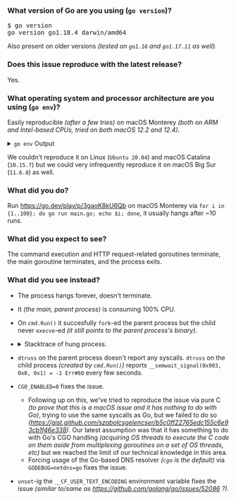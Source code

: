 ### What version of Go are you using (`go version`)?

<pre>
$ go version
go version go1.18.4 darwin/amd64
</pre>

Also present on older versions *(tested on `go1.16` and `go1.17.11` as well)*.

### Does this issue reproduce with the latest release?

Yes.

### What operating system and processor architecture are you using (`go env`)?

Easily reproducible *(after a few tries)* on macOS Monterey *(both on ARM and Intel-based CPUs, tried on both macOS 12.2 and 12.4)*.

<details><summary><code>go env</code> Output</summary><br><pre>
$ go env
GO111MODULE="auto"
GOARCH="amd64"
GOBIN=""
GOCACHE="/Users/vagrant/Library/Caches/go-build"
GOENV="/Users/vagrant/Library/Application Support/go/env"
GOEXE=""
GOEXPERIMENT=""
GOFLAGS=""
GOHOSTARCH="amd64"
GOHOSTOS="darwin"
GOINSECURE=""
GOMODCACHE="/go/pkg/mod"
GONOPROXY=""
GONOSUMDB=""
GOOS="darwin"
GOPATH="/go"
GOPRIVATE=""
GOPROXY="https://proxy.golang.org,direct"
GOROOT="/usr/local/go"
GOSUMDB="sum.golang.org"
GOTMPDIR=""
GOTOOLDIR="/usr/local/go/pkg/tool/darwin_amd64"
GOVCS=""
GOVERSION="go1.18.4"
GCCGO="gccgo"
GOAMD64="v1"
AR="ar"
CC="clang"
CXX="clang++"
CGO_ENABLED="1"
GOMOD=""
GOWORK=""
CGO_CFLAGS="-g -O2"
CGO_CPPFLAGS=""
CGO_CXXFLAGS="-g -O2"
CGO_FFLAGS="-g -O2"
CGO_LDFLAGS="-g -O2"
PKG_CONFIG="pkg-config"
GOGCCFLAGS="-fPIC -arch x86_64 -m64 -pthread -fno-caret-diagnostics -Qunused-arguments -fmessage-length=0 -fdebug-prefix-map=/var/folders/11/nh0v1jld7zd7b9zqm1774gtm0000gn/T/go-build810501022=/tmp/go-build -gno-record-gcc-switches -fno-common"
</pre></details>

We couldn't reproduce it on Linux (`Ubuntu 20.04`) and macOS Catalina (`10.15.7`) but we could very infrequently reproduce it on macOS Big Sur (`11.6.8`) as well.

### What did you do?

Run https://go.dev/play/p/3gaoK8kU6Qb on macOS Monterey via `for i in {1..100}; do go run main.go; echo $i; done`, it usually hangs after ~10 runs.

### What did you expect to see?

The command execution and HTTP request-related goroutines terminate, the main goroutine terminates, and the process exits.

### What did you see instead?

- The process hangs forever, doesn't terminate.
- It *(the main, parent process)* is consuming 100% CPU.
- On `cmd.Run()` it succesfully `fork`-ed the parent process but the child never `execve`-ed *(it still points to the parent process's binary)*.
- <details><summary>Stacktrace of hung process.</summary><br><pre>SIGQUIT: quit
    PC=0x7ff8061223ea m=0 sigcode=0

    goroutine 0 [idle]:
    runtime.pthread_cond_wait(0x1450a00, 0x14509c0)
        /usr/local/go/src/runtime/sys_darwin.go:448 +0x34
    runtime.semasleep(0xffffffffffffffff)
        /usr/local/go/src/runtime/os_darwin.go:66 +0xad
    runtime.notesleep(0x14507c8)
        /usr/local/go/src/runtime/lock_sema.go:181 +0x85
    runtime.mPark(...)
        /usr/local/go/src/runtime/proc.go:1449
    runtime.stopm()
        /usr/local/go/src/runtime/proc.go:2228 +0x8d
    runtime.findrunnable()
        /usr/local/go/src/runtime/proc.go:2804 +0x865
    runtime.schedule()
        /usr/local/go/src/runtime/proc.go:3187 +0x239
    runtime.exitsyscall0(0xc000166820)
        /usr/local/go/src/runtime/proc.go:3938 +0x15b
    runtime.mcall()
        /usr/local/go/src/runtime/asm_amd64.s:425 +0x43

    goroutine 1 [semacquire]:
    sync.runtime_Semacquire(0xc000013490?)
        /usr/local/go/src/runtime/sema.go:56 +0x25
    sync.(*WaitGroup).Wait(0x1004631?)
        /usr/local/go/src/sync/waitgroup.go:136 +0x52
    main.main()
        /Users/vagrant/hanging-switch-workflow/main.go:46 +0x11d

    goroutine 250 [select]:
    net/http.(*persistConn).writeLoop(0xc000398000)
        /usr/local/go/src/net/http/transport.go:2392 +0xf5
    created by net/http.(*Transport).dialConn
        /usr/local/go/src/net/http/transport.go:1751 +0x1791

    goroutine 260 [select]:
    net/http.(*persistConn).writeLoop(0xc000316120)
        /usr/local/go/src/net/http/transport.go:2392 +0xf5
    created by net/http.(*Transport).dialConn
        /usr/local/go/src/net/http/transport.go:1751 +0x1791

    goroutine 251 [IO wait]:
    internal/poll.runtime_pollWait(0x1774568, 0x72)
        /usr/local/go/src/runtime/netpoll.go:302 +0x89
    internal/poll.(*pollDesc).wait(0xc0001c6f00?, 0xc0003c2000?, 0x0)
        /usr/local/go/src/internal/poll/fd_poll_runtime.go:83 +0x32
    internal/poll.(*pollDesc).waitRead(...)
        /usr/local/go/src/internal/poll/fd_poll_runtime.go:88
    internal/poll.(*FD).Read(0xc0001c6f00, {0xc0003c2000, 0x1000, 0x1000})
        /usr/local/go/src/internal/poll/fd_unix.go:167 +0x25a
    net.(*netFD).Read(0xc0001c6f00, {0xc0003c2000?, 0x1006b89?, 0x4?})
        /usr/local/go/src/net/fd_posix.go:55 +0x29
    net.(*conn).Read(0xc00018e388, {0xc0003c2000?, 0xc000010338?, 0x1?})
        /usr/local/go/src/net/net.go:183 +0x45
    net/http.(*persistConn).Read(0xc000108fc0, {0xc0003c2000?, 0xc0003ad200?, 0xc00030bd30?})
        /usr/local/go/src/net/http/transport.go:1929 +0x4e
    bufio.(*Reader).fill(0xc00039bc80)
        /usr/local/go/src/bufio/bufio.go:106 +0x103
    bufio.(*Reader).Peek(0xc00039bc80, 0x1)
        /usr/local/go/src/bufio/bufio.go:144 +0x5d
    net/http.(*persistConn).readLoop(0xc000108fc0)
        /usr/local/go/src/net/http/transport.go:2093 +0x1ac
    created by net/http.(*Transport).dialConn
        /usr/local/go/src/net/http/transport.go:1750 +0x173e

    goroutine 213 [IO wait]:
    internal/poll.runtime_pollWait(0x1774ec8, 0x72)
        /usr/local/go/src/runtime/netpoll.go:302 +0x89
    internal/poll.(*pollDesc).wait(0xc0000ca200?, 0xc000436000?, 0x0)
        /usr/local/go/src/internal/poll/fd_poll_runtime.go:83 +0x32
    internal/poll.(*pollDesc).waitRead(...)
        /usr/local/go/src/internal/poll/fd_poll_runtime.go:88
    internal/poll.(*FD).Read(0xc0000ca200, {0xc000436000, 0x1000, 0x1000})
        /usr/local/go/src/internal/poll/fd_unix.go:167 +0x25a
    net.(*netFD).Read(0xc0000ca200, {0xc000436000?, 0x1006b89?, 0x4?})
        /usr/local/go/src/net/fd_posix.go:55 +0x29
    net.(*conn).Read(0xc0000103b0, {0xc000436000?, 0xc000010278?, 0x1?})
        /usr/local/go/src/net/net.go:183 +0x45
    net/http.(*persistConn).Read(0xc0001086c0, {0xc000436000?, 0xc00017a9c0?, 0xc0003a5d30?})
        /usr/local/go/src/net/http/transport.go:1929 +0x4e
    bufio.(*Reader).fill(0xc000179380)
        /usr/local/go/src/bufio/bufio.go:106 +0x103
    bufio.(*Reader).Peek(0xc000179380, 0x1)
        /usr/local/go/src/bufio/bufio.go:144 +0x5d
    net/http.(*persistConn).readLoop(0xc0001086c0)
        /usr/local/go/src/net/http/transport.go:2093 +0x1ac
    created by net/http.(*Transport).dialConn
        /usr/local/go/src/net/http/transport.go:1750 +0x173e

    goroutine 34 [syscall]:
    syscall.syscall(0xc00018cb18?, 0x106de0f?, 0xc00018cbe8?, 0xc0001a6400?)
        /usr/local/go/src/runtime/sys_darwin.go:22 +0x4e
    syscall.readlen(0x14802c0?, 0x144ff20?, 0x23?)
        /usr/local/go/src/syscall/syscall_darwin.go:234 +0x35
    syscall.forkExec({0x1278a7d?, 0xc00019df70?}, {0xc000182120?, 0x1?, 0x1?}, 0xc0001ad000?)
        /usr/local/go/src/syscall/exec_unix.go:221 +0x44c
    syscall.StartProcess(...)
        /usr/local/go/src/syscall/exec_unix.go:255
    os.startProcess({0x1278a7d, 0xe}, {0xc000182120, 0x1, 0x1}, 0xc00018cef8)
        /usr/local/go/src/os/exec_posix.go:54 +0x335
    os.StartProcess({0x1278a7d, 0xe}, {0xc000182120, 0x1, 0x1}, 0x100e045?)
        /usr/local/go/src/os/exec.go:109 +0x5a
    os/exec.(*Cmd).Start(0xc000190420)
        /usr/local/go/src/os/exec/exec.go:425 +0x5e5
    os/exec.(*Cmd).Run(0x1278a7d?)
        /usr/local/go/src/os/exec/exec.go:338 +0x1e
    main.main.func1()
        /Users/vagrant/hanging-switch-workflow/main.go:21 +0xd4
    created by main.main
        /Users/vagrant/hanging-switch-workflow/main.go:16 +0x33

    goroutine 208 [select]:
    net/http.(*persistConn).writeLoop(0xc000398120)
        /usr/local/go/src/net/http/transport.go:2392 +0xf5
    created by net/http.(*Transport).dialConn
        /usr/local/go/src/net/http/transport.go:1751 +0x1791

    goroutine 244 [select]:
    net/http.(*persistConn).writeLoop(0xc000316240)
        /usr/local/go/src/net/http/transport.go:2392 +0xf5
    created by net/http.(*Transport).dialConn
        /usr/local/go/src/net/http/transport.go:1751 +0x1791

    goroutine 254 [select]:
    net/http.(*persistConn).writeLoop(0xc000109320)
        /usr/local/go/src/net/http/transport.go:2392 +0xf5
    created by net/http.(*Transport).dialConn
        /usr/local/go/src/net/http/transport.go:1751 +0x1791

    goroutine 226 [select]:
    net/http.(*persistConn).writeLoop(0xc000109440)
        /usr/local/go/src/net/http/transport.go:2392 +0xf5
    created by net/http.(*Transport).dialConn
        /usr/local/go/src/net/http/transport.go:1751 +0x1791

    goroutine 255 [IO wait]:
    internal/poll.runtime_pollWait(0x1774748, 0x72)
        /usr/local/go/src/runtime/netpoll.go:302 +0x89
    internal/poll.(*pollDesc).wait(0xc0001c6e80?, 0xc0003c6000?, 0x0)
        /usr/local/go/src/internal/poll/fd_poll_runtime.go:83 +0x32
    internal/poll.(*pollDesc).waitRead(...)
        /usr/local/go/src/internal/poll/fd_poll_runtime.go:88
    internal/poll.(*FD).Read(0xc0001c6e80, {0xc0003c6000, 0x1000, 0x1000})
        /usr/local/go/src/internal/poll/fd_unix.go:167 +0x25a
    net.(*netFD).Read(0xc0001c6e80, {0xc0003c6000?, 0x1006b89?, 0x4?})
        /usr/local/go/src/net/fd_posix.go:55 +0x29
    net.(*conn).Read(0xc00018e398, {0xc0003c6000?, 0xc000010290?, 0x1?})
        /usr/local/go/src/net/net.go:183 +0x45
    net/http.(*persistConn).Read(0xc0001087e0, {0xc0003c6000?, 0xc0003ad2c0?, 0xc0003d8d30?})
        /usr/local/go/src/net/http/transport.go:1929 +0x4e
    bufio.(*Reader).fill(0xc00039be00)
        /usr/local/go/src/bufio/bufio.go:106 +0x103
    bufio.(*Reader).Peek(0xc00039be00, 0x1)
        /usr/local/go/src/bufio/bufio.go:144 +0x5d
    net/http.(*persistConn).readLoop(0xc0001087e0)
        /usr/local/go/src/net/http/transport.go:2093 +0x1ac
    created by net/http.(*Transport).dialConn
        /usr/local/go/src/net/http/transport.go:1750 +0x173e

    goroutine 215 [IO wait]:
    internal/poll.runtime_pollWait(0x1774a18, 0x72)
        /usr/local/go/src/runtime/netpoll.go:302 +0x89
    internal/poll.(*pollDesc).wait(0xc0001c6d80?, 0xc000438000?, 0x0)
        /usr/local/go/src/internal/poll/fd_poll_runtime.go:83 +0x32
    internal/poll.(*pollDesc).waitRead(...)
        /usr/local/go/src/internal/poll/fd_poll_runtime.go:88
    internal/poll.(*FD).Read(0xc0001c6d80, {0xc000438000, 0x1000, 0x1000})
        /usr/local/go/src/internal/poll/fd_unix.go:167 +0x25a
    net.(*netFD).Read(0xc0001c6d80, {0xc000438000?, 0x1006b89?, 0x4?})
        /usr/local/go/src/net/fd_posix.go:55 +0x29
    net.(*conn).Read(0xc0000103c0, {0xc000438000?, 0xc000010308?, 0x1?})
        /usr/local/go/src/net/net.go:183 +0x45
    net/http.(*persistConn).Read(0xc000108d80, {0xc000438000?, 0xc00017ac60?, 0xc00043fd30?})
        /usr/local/go/src/net/http/transport.go:1929 +0x4e
    bufio.(*Reader).fill(0xc000179440)
        /usr/local/go/src/bufio/bufio.go:106 +0x103
    bufio.(*Reader).Peek(0xc000179440, 0x1)
        /usr/local/go/src/bufio/bufio.go:144 +0x5d
    net/http.(*persistConn).readLoop(0xc000108d80)
        /usr/local/go/src/net/http/transport.go:2093 +0x1ac
    created by net/http.(*Transport).dialConn
        /usr/local/go/src/net/http/transport.go:1750 +0x173e

    goroutine 214 [select]:
    net/http.(*persistConn).writeLoop(0xc0001086c0)
        /usr/local/go/src/net/http/transport.go:2392 +0xf5
    created by net/http.(*Transport).dialConn
        /usr/local/go/src/net/http/transport.go:1751 +0x1791

    goroutine 145 [IO wait]:
    internal/poll.runtime_pollWait(0x1774bf8, 0x72)
        /usr/local/go/src/runtime/netpoll.go:302 +0x89
    internal/poll.(*pollDesc).wait(0xc0001c6d00?, 0xc000432000?, 0x0)
        /usr/local/go/src/internal/poll/fd_poll_runtime.go:83 +0x32
    internal/poll.(*pollDesc).waitRead(...)
        /usr/local/go/src/internal/poll/fd_poll_runtime.go:88
    internal/poll.(*FD).Read(0xc0001c6d00, {0xc000432000, 0x1000, 0x1000})
        /usr/local/go/src/internal/poll/fd_unix.go:167 +0x25a
    net.(*netFD).Read(0xc0001c6d00, {0xc000432000?, 0x1006b89?, 0x4?})
        /usr/local/go/src/net/fd_posix.go:55 +0x29
    net.(*conn).Read(0xc0000103a0, {0xc000432000?, 0xc00018e330?, 0x1?})
        /usr/local/go/src/net/net.go:183 +0x45
    net/http.(*persistConn).Read(0xc000398240, {0xc000432000?, 0xc00017a900?, 0xc0000bad30?})
        /usr/local/go/src/net/http/transport.go:1929 +0x4e
    bufio.(*Reader).fill(0xc000179200)
        /usr/local/go/src/bufio/bufio.go:106 +0x103
    bufio.(*Reader).Peek(0xc000179200, 0x1)
        /usr/local/go/src/bufio/bufio.go:144 +0x5d
    net/http.(*persistConn).readLoop(0xc000398240)
        /usr/local/go/src/net/http/transport.go:2093 +0x1ac
    created by net/http.(*Transport).dialConn
        /usr/local/go/src/net/http/transport.go:1750 +0x173e

    goroutine 257 [IO wait]:
    internal/poll.runtime_pollWait(0x1774838, 0x72)
        /usr/local/go/src/runtime/netpoll.go:302 +0x89
    internal/poll.(*pollDesc).wait(0xc0001c6e00?, 0xc0003c8000?, 0x0)
        /usr/local/go/src/internal/poll/fd_poll_runtime.go:83 +0x32
    internal/poll.(*pollDesc).waitRead(...)
        /usr/local/go/src/internal/poll/fd_poll_runtime.go:88
    internal/poll.(*FD).Read(0xc0001c6e00, {0xc0003c8000, 0x1000, 0x1000})
        /usr/local/go/src/internal/poll/fd_unix.go:167 +0x25a
    net.(*netFD).Read(0xc0001c6e00, {0xc0003c8000?, 0x1006b89?, 0x4?})
        /usr/local/go/src/net/fd_posix.go:55 +0x29
    net.(*conn).Read(0xc00018e3a0, {0xc0003c8000?, 0xc000010320?, 0x1?})
        /usr/local/go/src/net/net.go:183 +0x45
    net/http.(*persistConn).Read(0xc000108ea0, {0xc0003c8000?, 0xc0003ad320?, 0xc0003dad30?})
        /usr/local/go/src/net/http/transport.go:1929 +0x4e
    bufio.(*Reader).fill(0xc00039bec0)
        /usr/local/go/src/bufio/bufio.go:106 +0x103
    bufio.(*Reader).Peek(0xc00039bec0, 0x1)
        /usr/local/go/src/bufio/bufio.go:144 +0x5d
    net/http.(*persistConn).readLoop(0xc000108ea0)
        /usr/local/go/src/net/http/transport.go:2093 +0x1ac
    created by net/http.(*Transport).dialConn
        /usr/local/go/src/net/http/transport.go:1750 +0x173e

    goroutine 247 [IO wait]:
    internal/poll.runtime_pollWait(0x1774478, 0x72)
        /usr/local/go/src/runtime/netpoll.go:302 +0x89
    internal/poll.(*pollDesc).wait(0xc0001c6f80?, 0xc0003be000?, 0x0)
        /usr/local/go/src/internal/poll/fd_poll_runtime.go:83 +0x32
    internal/poll.(*pollDesc).waitRead(...)
        /usr/local/go/src/internal/poll/fd_poll_runtime.go:88
    internal/poll.(*FD).Read(0xc0001c6f80, {0xc0003be000, 0x1000, 0x1000})
        /usr/local/go/src/internal/poll/fd_unix.go:167 +0x25a
    net.(*netFD).Read(0xc0001c6f80, {0xc0003be000?, 0x1006b89?, 0x4?})
        /usr/local/go/src/net/fd_posix.go:55 +0x29
    net.(*conn).Read(0xc00018e378, {0xc0003be000?, 0xc0000102a8?, 0x1?})
        /usr/local/go/src/net/net.go:183 +0x45
    net/http.(*persistConn).Read(0xc000108900, {0xc0003be000?, 0xc0003ad140?, 0xc0003a2d30?})
        /usr/local/go/src/net/http/transport.go:1929 +0x4e
    bufio.(*Reader).fill(0xc00039bb00)
        /usr/local/go/src/bufio/bufio.go:106 +0x103
    bufio.(*Reader).Peek(0xc00039bb00, 0x1)
        /usr/local/go/src/bufio/bufio.go:144 +0x5d
    net/http.(*persistConn).readLoop(0xc000108900)
        /usr/local/go/src/net/http/transport.go:2093 +0x1ac
    created by net/http.(*Transport).dialConn
        /usr/local/go/src/net/http/transport.go:1750 +0x173e

    goroutine 245 [IO wait]:
    internal/poll.runtime_pollWait(0x1774298, 0x72)
        /usr/local/go/src/runtime/netpoll.go:302 +0x89
    internal/poll.(*pollDesc).wait(0xc0001c7000?, 0xc0003bc000?, 0x0)
        /usr/local/go/src/internal/poll/fd_poll_runtime.go:83 +0x32
    internal/poll.(*pollDesc).waitRead(...)
        /usr/local/go/src/internal/poll/fd_poll_runtime.go:88
    internal/poll.(*FD).Read(0xc0001c7000, {0xc0003bc000, 0x1000, 0x1000})
        /usr/local/go/src/internal/poll/fd_unix.go:167 +0x25a
    net.(*netFD).Read(0xc0001c7000, {0xc0003bc000?, 0x1006b89?, 0x4?})
        /usr/local/go/src/net/fd_posix.go:55 +0x29
    net.(*conn).Read(0xc00018e370, {0xc0003bc000?, 0xc000010350?, 0x1?})
        /usr/local/go/src/net/net.go:183 +0x45
    net/http.(*persistConn).Read(0xc0001090e0, {0xc0003bc000?, 0xc0003ad0e0?, 0xc00031fd30?})
        /usr/local/go/src/net/http/transport.go:1929 +0x4e
    bufio.(*Reader).fill(0xc00039ba40)
        /usr/local/go/src/bufio/bufio.go:106 +0x103
    bufio.(*Reader).Peek(0xc00039ba40, 0x1)
        /usr/local/go/src/bufio/bufio.go:144 +0x5d
    net/http.(*persistConn).readLoop(0xc0001090e0)
        /usr/local/go/src/net/http/transport.go:2093 +0x1ac
    created by net/http.(*Transport).dialConn
        /usr/local/go/src/net/http/transport.go:1750 +0x173e

    goroutine 203 [IO wait]:
    internal/poll.runtime_pollWait(0x17741a8, 0x72)
        /usr/local/go/src/runtime/netpoll.go:302 +0x89
    internal/poll.(*pollDesc).wait(0xc0001c7080?, 0xc0003b2000?, 0x0)
        /usr/local/go/src/internal/poll/fd_poll_runtime.go:83 +0x32
    internal/poll.(*pollDesc).waitRead(...)
        /usr/local/go/src/internal/poll/fd_poll_runtime.go:88
    internal/poll.(*FD).Read(0xc0001c7080, {0xc0003b2000, 0x1000, 0x1000})
        /usr/local/go/src/internal/poll/fd_unix.go:167 +0x25a
    net.(*netFD).Read(0xc0001c7080, {0xc0003b2000?, 0x1006b89?, 0x4?})
        /usr/local/go/src/net/fd_posix.go:55 +0x29
    net.(*conn).Read(0xc00018e348, {0xc0003b2000?, 0xc0000102c0?, 0x1?})
        /usr/local/go/src/net/net.go:183 +0x45
    net/http.(*persistConn).Read(0xc000108a20, {0xc0003b2000?, 0xc000344060?, 0xc0003a3d30?})
        /usr/local/go/src/net/http/transport.go:1929 +0x4e
    bufio.(*Reader).fill(0xc00039b680)
        /usr/local/go/src/bufio/bufio.go:106 +0x103
    bufio.(*Reader).Peek(0xc00039b680, 0x1)
        /usr/local/go/src/bufio/bufio.go:144 +0x5d
    net/http.(*persistConn).readLoop(0xc000108a20)
        /usr/local/go/src/net/http/transport.go:2093 +0x1ac
    created by net/http.(*Transport).dialConn
        /usr/local/go/src/net/http/transport.go:1750 +0x173e

    goroutine 209 [IO wait]:
    internal/poll.runtime_pollWait(0x17740b8, 0x72)
        /usr/local/go/src/runtime/netpoll.go:302 +0x89
    internal/poll.(*pollDesc).wait(0xc0001c7100?, 0xc0003b8000?, 0x0)
        /usr/local/go/src/internal/poll/fd_poll_runtime.go:83 +0x32
    internal/poll.(*pollDesc).waitRead(...)
        /usr/local/go/src/internal/poll/fd_poll_runtime.go:88
    internal/poll.(*FD).Read(0xc0001c7100, {0xc0003b8000, 0x1000, 0x1000})
        /usr/local/go/src/internal/poll/fd_unix.go:167 +0x25a
    net.(*netFD).Read(0xc0001c7100, {0xc0003b8000?, 0x1006b89?, 0x4?})
        /usr/local/go/src/net/fd_posix.go:55 +0x29
    net.(*conn).Read(0xc00018e360, {0xc0003b8000?, 0xc000010368?, 0x1?})
        /usr/local/go/src/net/net.go:183 +0x45
    net/http.(*persistConn).Read(0xc000109200, {0xc0003b8000?, 0xc00017aba0?, 0xc0001b3d30?})
        /usr/local/go/src/net/http/transport.go:1929 +0x4e
    bufio.(*Reader).fill(0xc00039b8c0)
        /usr/local/go/src/bufio/bufio.go:106 +0x103
    bufio.(*Reader).Peek(0xc00039b8c0, 0x1)
        /usr/local/go/src/bufio/bufio.go:144 +0x5d
    net/http.(*persistConn).readLoop(0xc000109200)
        /usr/local/go/src/net/http/transport.go:2093 +0x1ac
    created by net/http.(*Transport).dialConn
        /usr/local/go/src/net/http/transport.go:1750 +0x173e

    goroutine 211 [IO wait]:
    internal/poll.runtime_pollWait(0x1774dd8, 0x72)
        /usr/local/go/src/runtime/netpoll.go:302 +0x89
    internal/poll.(*pollDesc).wait(0xc0001c6c80?, 0xc000434000?, 0x0)
        /usr/local/go/src/internal/poll/fd_poll_runtime.go:83 +0x32
    internal/poll.(*pollDesc).waitRead(...)
        /usr/local/go/src/internal/poll/fd_poll_runtime.go:88
    internal/poll.(*FD).Read(0xc0001c6c80, {0xc000434000, 0x1000, 0x1000})
        /usr/local/go/src/internal/poll/fd_unix.go:167 +0x25a
    net.(*netFD).Read(0xc0001c6c80, {0xc000434000?, 0x1006b89?, 0x4?})
        /usr/local/go/src/net/fd_posix.go:55 +0x29
    net.(*conn).Read(0xc0000103a8, {0xc000434000?, 0xc0002862a0?, 0x1?})
        /usr/local/go/src/net/net.go:183 +0x45
    net/http.(*persistConn).Read(0xc000316000, {0xc000434000?, 0xc00017a960?, 0xc00004bd30?})
        /usr/local/go/src/net/http/transport.go:1929 +0x4e
    bufio.(*Reader).fill(0xc0001792c0)
        /usr/local/go/src/bufio/bufio.go:106 +0x103
    bufio.(*Reader).Peek(0xc0001792c0, 0x1)
        /usr/local/go/src/bufio/bufio.go:144 +0x5d
    net/http.(*persistConn).readLoop(0xc000316000)
        /usr/local/go/src/net/http/transport.go:2093 +0x1ac
    created by net/http.(*Transport).dialConn
        /usr/local/go/src/net/http/transport.go:1750 +0x173e

    goroutine 259 [IO wait]:
    internal/poll.runtime_pollWait(0x1774b08, 0x72)
        /usr/local/go/src/runtime/netpoll.go:302 +0x89
    internal/poll.(*pollDesc).wait(0xc0000ca300?, 0xc0003ca000?, 0x0)
        /usr/local/go/src/internal/poll/fd_poll_runtime.go:83 +0x32
    internal/poll.(*pollDesc).waitRead(...)
        /usr/local/go/src/internal/poll/fd_poll_runtime.go:88
    internal/poll.(*FD).Read(0xc0000ca300, {0xc0003ca000, 0x1000, 0x1000})
        /usr/local/go/src/internal/poll/fd_unix.go:167 +0x25a
    net.(*netFD).Read(0xc0000ca300, {0xc0003ca000?, 0x1006b89?, 0x4?})
        /usr/local/go/src/net/fd_posix.go:55 +0x29
    net.(*conn).Read(0xc00018e3a8, {0xc0003ca000?, 0xc000286348?, 0x1?})
        /usr/local/go/src/net/net.go:183 +0x45
    net/http.(*persistConn).Read(0xc000316120, {0xc0003ca000?, 0xc0003ad380?, 0xc0003d4d30?})
        /usr/local/go/src/net/http/transport.go:1929 +0x4e
    bufio.(*Reader).fill(0xc00039bf80)
        /usr/local/go/src/bufio/bufio.go:106 +0x103
    bufio.(*Reader).Peek(0xc00039bf80, 0x1)
        /usr/local/go/src/bufio/bufio.go:144 +0x5d
    net/http.(*persistConn).readLoop(0xc000316120)
        /usr/local/go/src/net/http/transport.go:2093 +0x1ac
    created by net/http.(*Transport).dialConn
        /usr/local/go/src/net/http/transport.go:1750 +0x173e

    goroutine 249 [IO wait]:
    internal/poll.runtime_pollWait(0x1774388, 0x72)
        /usr/local/go/src/runtime/netpoll.go:302 +0x89
    internal/poll.(*pollDesc).wait(0xc0000ca480?, 0xc0003c0000?, 0x0)
        /usr/local/go/src/internal/poll/fd_poll_runtime.go:83 +0x32
    internal/poll.(*pollDesc).waitRead(...)
        /usr/local/go/src/internal/poll/fd_poll_runtime.go:88
    internal/poll.(*FD).Read(0xc0000ca480, {0xc0003c0000, 0x1000, 0x1000})
        /usr/local/go/src/internal/poll/fd_unix.go:167 +0x25a
    net.(*netFD).Read(0xc0000ca480, {0xc0003c0000?, 0x1006b89?, 0x4?})
        /usr/local/go/src/net/fd_posix.go:55 +0x29
    net.(*conn).Read(0xc00018e380, {0xc0003c0000?, 0xc00018e300?, 0x1?})
        /usr/local/go/src/net/net.go:183 +0x45
    net/http.(*persistConn).Read(0xc000398000, {0xc0003c0000?, 0xc0003ad1a0?, 0xc0000b6d30?})
        /usr/local/go/src/net/http/transport.go:1929 +0x4e
    bufio.(*Reader).fill(0xc00039bbc0)
        /usr/local/go/src/bufio/bufio.go:106 +0x103
    bufio.(*Reader).Peek(0xc00039bbc0, 0x1)
        /usr/local/go/src/bufio/bufio.go:144 +0x5d
    net/http.(*persistConn).readLoop(0xc000398000)
        /usr/local/go/src/net/http/transport.go:2093 +0x1ac
    created by net/http.(*Transport).dialConn
        /usr/local/go/src/net/http/transport.go:1750 +0x173e

    goroutine 253 [IO wait]:
    internal/poll.runtime_pollWait(0x1774928, 0x72)
        /usr/local/go/src/runtime/netpoll.go:302 +0x89
    internal/poll.(*pollDesc).wait(0xc0000ca380?, 0xc0003c4000?, 0x0)
        /usr/local/go/src/internal/poll/fd_poll_runtime.go:83 +0x32
    internal/poll.(*pollDesc).waitRead(...)
        /usr/local/go/src/internal/poll/fd_poll_runtime.go:88
    internal/poll.(*FD).Read(0xc0000ca380, {0xc0003c4000, 0x1000, 0x1000})
        /usr/local/go/src/internal/poll/fd_unix.go:167 +0x25a
    net.(*netFD).Read(0xc0000ca380, {0xc0003c4000?, 0x1006b89?, 0x4?})
        /usr/local/go/src/net/fd_posix.go:55 +0x29
    net.(*conn).Read(0xc00018e390, {0xc0003c4000?, 0xc000010380?, 0x1?})
        /usr/local/go/src/net/net.go:183 +0x45
    net/http.(*persistConn).Read(0xc000109320, {0xc0003c4000?, 0xc0003ad260?, 0xc000321d30?})
        /usr/local/go/src/net/http/transport.go:1929 +0x4e
    bufio.(*Reader).fill(0xc00039bd40)
        /usr/local/go/src/bufio/bufio.go:106 +0x103
    bufio.(*Reader).Peek(0xc00039bd40, 0x1)
        /usr/local/go/src/bufio/bufio.go:144 +0x5d
    net/http.(*persistConn).readLoop(0xc000109320)
        /usr/local/go/src/net/http/transport.go:2093 +0x1ac
    created by net/http.(*Transport).dialConn
        /usr/local/go/src/net/http/transport.go:1750 +0x173e

    goroutine 243 [IO wait]:
    internal/poll.runtime_pollWait(0x1774658, 0x72)
        /usr/local/go/src/runtime/netpoll.go:302 +0x89
    internal/poll.(*pollDesc).wait(0xc0000ca400?, 0xc0003ba000?, 0x0)
        /usr/local/go/src/internal/poll/fd_poll_runtime.go:83 +0x32
    internal/poll.(*pollDesc).waitRead(...)
        /usr/local/go/src/internal/poll/fd_poll_runtime.go:88
    internal/poll.(*FD).Read(0xc0000ca400, {0xc0003ba000, 0x1000, 0x1000})
        /usr/local/go/src/internal/poll/fd_unix.go:167 +0x25a
    net.(*netFD).Read(0xc0000ca400, {0xc0003ba000?, 0x1006b89?, 0x4?})
        /usr/local/go/src/net/fd_posix.go:55 +0x29
    net.(*conn).Read(0xc00018e368, {0xc0003ba000?, 0xc000286360?, 0x1?})
        /usr/local/go/src/net/net.go:183 +0x45
    net/http.(*persistConn).Read(0xc000316240, {0xc0003ba000?, 0xc00017ac00?, 0xc00043ed30?})
        /usr/local/go/src/net/http/transport.go:1929 +0x4e
    bufio.(*Reader).fill(0xc00039b980)
        /usr/local/go/src/bufio/bufio.go:106 +0x103
    bufio.(*Reader).Peek(0xc00039b980, 0x1)
        /usr/local/go/src/bufio/bufio.go:144 +0x5d
    net/http.(*persistConn).readLoop(0xc000316240)
        /usr/local/go/src/net/http/transport.go:2093 +0x1ac
    created by net/http.(*Transport).dialConn
        /usr/local/go/src/net/http/transport.go:1750 +0x173e

    goroutine 161 [IO wait]:
    internal/poll.runtime_pollWait(0x1774ce8, 0x72)
        /usr/local/go/src/runtime/netpoll.go:302 +0x89
    internal/poll.(*pollDesc).wait(0xc0000ca280?, 0xc000342000?, 0x0)
        /usr/local/go/src/internal/poll/fd_poll_runtime.go:83 +0x32
    internal/poll.(*pollDesc).waitRead(...)
        /usr/local/go/src/internal/poll/fd_poll_runtime.go:88
    internal/poll.(*FD).Read(0xc0000ca280, {0xc000342000, 0x1000, 0x1000})
        /usr/local/go/src/internal/poll/fd_unix.go:167 +0x25a
    net.(*netFD).Read(0xc0000ca280, {0xc000342000?, 0x1006b89?, 0x4?})
        /usr/local/go/src/net/fd_posix.go:55 +0x29
    net.(*conn).Read(0xc000286368, {0xc000342000?, 0xc000010398?, 0x1?})
        /usr/local/go/src/net/net.go:183 +0x45
    net/http.(*persistConn).Read(0xc000109440, {0xc000342000?, 0xc00017aa20?, 0xc0000bbd30?})
        /usr/local/go/src/net/http/transport.go:1929 +0x4e
    bufio.(*Reader).fill(0xc00032b740)
        /usr/local/go/src/bufio/bufio.go:106 +0x103
    bufio.(*Reader).Peek(0xc00032b740, 0x1)
        /usr/local/go/src/bufio/bufio.go:144 +0x5d
    net/http.(*persistConn).readLoop(0xc000109440)
        /usr/local/go/src/net/http/transport.go:2093 +0x1ac
    created by net/http.(*Transport).dialConn
        /usr/local/go/src/net/http/transport.go:1750 +0x173e

    goroutine 207 [IO wait]:
    internal/poll.runtime_pollWait(0x1773fc8, 0x72)
        /usr/local/go/src/runtime/netpoll.go:302 +0x89
    internal/poll.(*pollDesc).wait(0xc0000ca500?, 0xc0003b6000?, 0x0)
        /usr/local/go/src/internal/poll/fd_poll_runtime.go:83 +0x32
    internal/poll.(*pollDesc).waitRead(...)
        /usr/local/go/src/internal/poll/fd_poll_runtime.go:88
    internal/poll.(*FD).Read(0xc0000ca500, {0xc0003b6000, 0x1000, 0x1000})
        /usr/local/go/src/internal/poll/fd_unix.go:167 +0x25a
    net.(*netFD).Read(0xc0000ca500, {0xc0003b6000?, 0x1006b89?, 0x4?})
        /usr/local/go/src/net/fd_posix.go:55 +0x29
    net.(*conn).Read(0xc00018e358, {0xc0003b6000?, 0xc00018e318?, 0x1?})
        /usr/local/go/src/net/net.go:183 +0x45
    net/http.(*persistConn).Read(0xc000398120, {0xc0003b6000?, 0xc0003ad3e0?, 0xc0003d6d30?})
        /usr/local/go/src/net/http/transport.go:1929 +0x4e
    bufio.(*Reader).fill(0xc00039b800)
        /usr/local/go/src/bufio/bufio.go:106 +0x103
    bufio.(*Reader).Peek(0xc00039b800, 0x1)
        /usr/local/go/src/bufio/bufio.go:144 +0x5d
    net/http.(*persistConn).readLoop(0xc000398120)
        /usr/local/go/src/net/http/transport.go:2093 +0x1ac
    created by net/http.(*Transport).dialConn
        /usr/local/go/src/net/http/transport.go:1750 +0x173e

    goroutine 199 [IO wait]:
    internal/poll.runtime_pollWait(0x17c3fb8, 0x72)
        /usr/local/go/src/runtime/netpoll.go:302 +0x89
    internal/poll.(*pollDesc).wait(0xc0002b5100?, 0xc0003ae000?, 0x0)
        /usr/local/go/src/internal/poll/fd_poll_runtime.go:83 +0x32
    internal/poll.(*pollDesc).waitRead(...)
        /usr/local/go/src/internal/poll/fd_poll_runtime.go:88
    internal/poll.(*FD).Read(0xc0002b5100, {0xc0003ae000, 0x1000, 0x1000})
        /usr/local/go/src/internal/poll/fd_unix.go:167 +0x25a
    net.(*netFD).Read(0xc0002b5100, {0xc0003ae000?, 0x1006b89?, 0x4?})
        /usr/local/go/src/net/fd_posix.go:55 +0x29
    net.(*conn).Read(0xc00018e338, {0xc0003ae000?, 0xc0000102d8?, 0x1?})
        /usr/local/go/src/net/net.go:183 +0x45
    net/http.(*persistConn).Read(0xc000108b40, {0xc0003ae000?, 0xc00017ab40?, 0xc0001b4d30?})
        /usr/local/go/src/net/http/transport.go:1929 +0x4e
    bufio.(*Reader).fill(0xc00039b500)
        /usr/local/go/src/bufio/bufio.go:106 +0x103
    bufio.(*Reader).Peek(0xc00039b500, 0x1)
        /usr/local/go/src/bufio/bufio.go:144 +0x5d
    net/http.(*persistConn).readLoop(0xc000108b40)
        /usr/local/go/src/net/http/transport.go:2093 +0x1ac
    created by net/http.(*Transport).dialConn
        /usr/local/go/src/net/http/transport.go:1750 +0x173e

    goroutine 205 [IO wait]:
    internal/poll.runtime_pollWait(0x17c4198, 0x72)
        /usr/local/go/src/runtime/netpoll.go:302 +0x89
    internal/poll.(*pollDesc).wait(0xc00014e180?, 0xc0003b4000?, 0x0)
        /usr/local/go/src/internal/poll/fd_poll_runtime.go:83 +0x32
    internal/poll.(*pollDesc).waitRead(...)
        /usr/local/go/src/internal/poll/fd_poll_runtime.go:88
    internal/poll.(*FD).Read(0xc00014e180, {0xc0003b4000, 0x1000, 0x1000})
        /usr/local/go/src/internal/poll/fd_unix.go:167 +0x25a
    net.(*netFD).Read(0xc00014e180, {0xc0003b4000?, 0x1006b89?, 0x4?})
        /usr/local/go/src/net/fd_posix.go:55 +0x29
    net.(*conn).Read(0xc00018e350, {0xc0003b4000?, 0xc0000102f0?, 0x1?})
        /usr/local/go/src/net/net.go:183 +0x45
    net/http.(*persistConn).Read(0xc000108c60, {0xc0003b4000?, 0xc0003440c0?, 0xc0003dcd30?})
        /usr/local/go/src/net/http/transport.go:1929 +0x4e
    bufio.(*Reader).fill(0xc00039b740)
        /usr/local/go/src/bufio/bufio.go:106 +0x103
    bufio.(*Reader).Peek(0xc00039b740, 0x1)
        /usr/local/go/src/bufio/bufio.go:144 +0x5d
    net/http.(*persistConn).readLoop(0xc000108c60)
        /usr/local/go/src/net/http/transport.go:2093 +0x1ac
    created by net/http.(*Transport).dialConn
        /usr/local/go/src/net/http/transport.go:1750 +0x173e

    goroutine 201 [IO wait]:
    internal/poll.runtime_pollWait(0x17c40a8, 0x72)
        /usr/local/go/src/runtime/netpoll.go:302 +0x89
    internal/poll.(*pollDesc).wait(0xc00014e200?, 0xc0003b0000?, 0x0)
        /usr/local/go/src/internal/poll/fd_poll_runtime.go:83 +0x32
    internal/poll.(*pollDesc).waitRead(...)
        /usr/local/go/src/internal/poll/fd_poll_runtime.go:88
    internal/poll.(*FD).Read(0xc00014e200, {0xc0003b0000, 0x1000, 0x1000})
        /usr/local/go/src/internal/poll/fd_unix.go:167 +0x25a
    net.(*netFD).Read(0xc00014e200, {0xc0003b0000?, 0x1006b89?, 0x4?})
        /usr/local/go/src/net/fd_posix.go:55 +0x29
    net.(*conn).Read(0xc00018e340, {0xc0003b0000?, 0xc000010040?, 0x1?})
        /usr/local/go/src/net/net.go:183 +0x45
    net/http.(*persistConn).Read(0xc0001085a0, {0xc0003b0000?, 0xc0003ad440?, 0xc0003d7d30?})
        /usr/local/go/src/net/http/transport.go:1929 +0x4e
    bufio.(*Reader).fill(0xc00039b5c0)
        /usr/local/go/src/bufio/bufio.go:106 +0x103
    bufio.(*Reader).Peek(0xc00039b5c0, 0x1)
        /usr/local/go/src/bufio/bufio.go:144 +0x5d
    net/http.(*persistConn).readLoop(0xc0001085a0)
        /usr/local/go/src/net/http/transport.go:2093 +0x1ac
    created by net/http.(*Transport).dialConn
        /usr/local/go/src/net/http/transport.go:1750 +0x173e

    goroutine 212 [select]:
    net/http.(*persistConn).writeLoop(0xc000316000)
        /usr/local/go/src/net/http/transport.go:2392 +0xf5
    created by net/http.(*Transport).dialConn
        /usr/local/go/src/net/http/transport.go:1751 +0x1791

    goroutine 210 [select]:
    net/http.(*persistConn).writeLoop(0xc000398240)
        /usr/local/go/src/net/http/transport.go:2392 +0xf5
    created by net/http.(*Transport).dialConn
        /usr/local/go/src/net/http/transport.go:1751 +0x1791

    goroutine 216 [select]:
    net/http.(*persistConn).writeLoop(0xc000108d80)
        /usr/local/go/src/net/http/transport.go:2392 +0xf5
    created by net/http.(*Transport).dialConn
        /usr/local/go/src/net/http/transport.go:1751 +0x1791

    goroutine 258 [select]:
    net/http.(*persistConn).writeLoop(0xc000108ea0)
        /usr/local/go/src/net/http/transport.go:2392 +0xf5
    created by net/http.(*Transport).dialConn
        /usr/local/go/src/net/http/transport.go:1751 +0x1791

    goroutine 256 [select]:
    net/http.(*persistConn).writeLoop(0xc0001087e0)
        /usr/local/go/src/net/http/transport.go:2392 +0xf5
    created by net/http.(*Transport).dialConn
        /usr/local/go/src/net/http/transport.go:1751 +0x1791

    goroutine 252 [select]:
    net/http.(*persistConn).writeLoop(0xc000108fc0)
        /usr/local/go/src/net/http/transport.go:2392 +0xf5
    created by net/http.(*Transport).dialConn
        /usr/local/go/src/net/http/transport.go:1751 +0x1791

    goroutine 248 [select]:
    net/http.(*persistConn).writeLoop(0xc000108900)
        /usr/local/go/src/net/http/transport.go:2392 +0xf5
    created by net/http.(*Transport).dialConn
        /usr/local/go/src/net/http/transport.go:1751 +0x1791

    goroutine 246 [select]:
    net/http.(*persistConn).writeLoop(0xc0001090e0)
        /usr/local/go/src/net/http/transport.go:2392 +0xf5
    created by net/http.(*Transport).dialConn
        /usr/local/go/src/net/http/transport.go:1751 +0x1791

    goroutine 204 [select]:
    net/http.(*persistConn).writeLoop(0xc000108a20)
        /usr/local/go/src/net/http/transport.go:2392 +0xf5
    created by net/http.(*Transport).dialConn
        /usr/local/go/src/net/http/transport.go:1751 +0x1791

    goroutine 242 [select]:
    net/http.(*persistConn).writeLoop(0xc000109200)
        /usr/local/go/src/net/http/transport.go:2392 +0xf5
    created by net/http.(*Transport).dialConn
        /usr/local/go/src/net/http/transport.go:1751 +0x1791

    goroutine 206 [select]:
    net/http.(*persistConn).writeLoop(0xc000108c60)
        /usr/local/go/src/net/http/transport.go:2392 +0xf5
    created by net/http.(*Transport).dialConn
        /usr/local/go/src/net/http/transport.go:1751 +0x1791

    goroutine 202 [select]:
    net/http.(*persistConn).writeLoop(0xc0001085a0)
        /usr/local/go/src/net/http/transport.go:2392 +0xf5
    created by net/http.(*Transport).dialConn
        /usr/local/go/src/net/http/transport.go:1751 +0x1791

    goroutine 200 [select]:
    net/http.(*persistConn).writeLoop(0xc000108b40)
        /usr/local/go/src/net/http/transport.go:2392 +0xf5
    created by net/http.(*Transport).dialConn
        /usr/local/go/src/net/http/transport.go:1751 +0x1791

    rax    0x104
    rbx    0x5044600
    rcx    0x7ff7bfefec58
    rdx    0xb00
    rdi    0x1450a00
    rsi    0x4f0100005000
    rbp    0x7ff7bfefed00
    rsp    0x7ff7bfefec58
    r8     0x0
    r9     0xa0
    r10    0x0
    r11    0x246
    r12    0x16
    r13    0x0
    r14    0x4f0100005000
    r15    0xb00
    rip    0x7ff8061223ea
    rflags 0x247
    cs     0x7
    fs     0x0
    gs     0x0
    exit status 2
    </pre></details>
- `dtruss` on the parent process doesn't report any syscalls. `dtruss` on the child process *(created by `cmd.Run()`)* reports `__semwait_signal(0x903, 0x0, 0x1) = -1 Err#60` every few seconds.
- `CGO_ENABLED=0` fixes the issue.
    - Following up on this, we've tried to reproduce the issue via pure C *(to prove that this is a macOS issue and it has nothing to do with Go)*, trying to use the same syscalls as Go, but we failed to do so *(https://gist.github.com/szabolcsgelencser/b5c0ff22765edc155c6e93cb1f46e338)*. Our latest assumption was that it has something to do with Go's CGO handling *(acquiring OS threads to execute the C code on them aside from multiplexing goroutines on a set of OS threads, etc)* but we reached the limit of our technical knowledge in this area.
    - Forcing usage of the Go-based DNS resolver *(`cgo` is the default)* via `GODEBUG=netdns=go` fixes the issue.
- `unset`-ig the `__CF_USER_TEXT_ENCODING` environment variable fixes the issue *(similar to/same as https://github.com/golang/go/issues/52086 ?)*.
